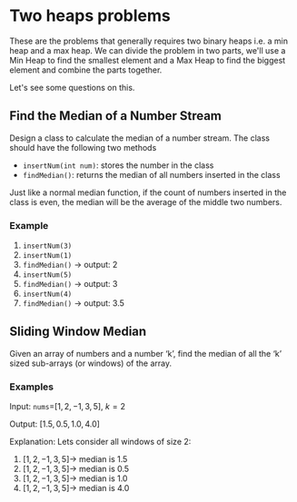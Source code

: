 # Two heaps problems
These are the problems that generally requires two binary heaps i.e. a min heap and a max heap. We can divide the problem in two parts, we'll use a Min Heap to find the smallest element and a Max Heap to find the biggest element and combine the parts together.

Let's see some questions on this.

## Find the Median of a Number Stream
Design a class to calculate the median of a number stream. The class should have the following two methods

- `insertNum(int num)`: stores the number in the class
- `findMedian()`: returns the median of all numbers inserted in the class

Just like a normal median function, if the count of numbers inserted in the class is even, the median will be the average of the middle two numbers.

### Example
1. `insertNum(3)`
2. `insertNum(1)`
3. `findMedian()` $\to$ output: 2
4. `insertNum(5)`
5. `findMedian()` $\to$ output: 3
6. `insertNum(4)`
7. `findMedian()` $\to$ output: 3.5


## Sliding Window Median
Given an array of numbers and a number ‘k’, find the median of all the ‘k’ sized sub-arrays (or windows) of the array.

### Examples
Input: `nums`=$[1, 2, -1, 3, 5]$, $k = 2$

Output: $[1.5, 0.5, 1.0, 4.0]$

Explanation: Lets consider all windows of size $2$:

1. $[1, 2, -1, 3, 5] \to$ median is $1.5$
2. $[1, 2, -1, 3, 5] \to$ median is $0.5$
3. $[1, 2, -1, 3, 5] \to$ median is $1.0$
4. $[1, 2, -1, 3, 5] \to$ median is $4.0$